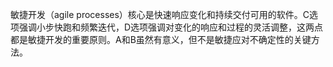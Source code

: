 敏捷开发（agile processes）核心是快速响应变化和持续交付可用的软件。C选项强调小步快跑和频繁迭代，D选项强调对变化的响应和过程的灵活调整，这两点都是敏捷开发的重要原则。A和B虽然有意义，但不是敏捷应对不确定性的关键方法。